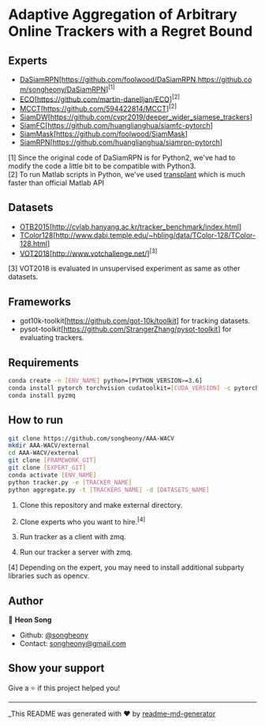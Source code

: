 # Adaptive Aggregation of Arbitrary Online Trackers with a Regret Bound

## Experts

* [DaSiamRPN](https://arxiv.org/abs/1808.06048)[<https://github.com/foolwood/DaSiamRPN>,<https://github.com/songheony/DaSiamRPN>]<sup>[1]</sup>
* [ECO](https://arxiv.org/abs/1611.09224)[<https://github.com/martin-danelljan/ECO>]<sup>[2]</sup>
* [MCCT](http://openaccess.thecvf.com/content_cvpr_2018/papers/Wang_Multi-Cue_Correlation_Filters_CVPR_2018_paper.pdf)[<https://github.com/594422814/MCCT>]<sup>[2]</sup>
* [SiamDW](https://arxiv.org/abs/1901.01660)[<https://github.com/cvpr2019/deeper_wider_siamese_trackers>]
* [SiamFC](https://arxiv.org/abs/1606.09549)[<https://github.com/huanglianghua/siamfc-pytorch>]
* [SiamMask](https://arxiv.org/abs/1812.05050)[<https://github.com/foolwood/SiamMask>]
* [SiamRPN](http://openaccess.thecvf.com/content_cvpr_2018/papers/Li_High_Performance_Visual_CVPR_2018_paper.pdf)[<https://github.com/huanglianghua/siamrpn-pytorch>]

[1] Since the original code of DaSiamRPN is for Python2, we've had to modify the code a little bit to be compatible with Python3.  
[2] To run Matlab scripts in Python, we've used [transplant](https://github.com/bastibe/transplant) which is much faster than official Matlab API

## Datasets

* [OTB2015](https://ieeexplore.ieee.org/document/7001050)[<http://cvlab.hanyang.ac.kr/tracker_benchmark/index.html>]
* [TColor128](https://ieeexplore.ieee.org/document/7277070)[<http://www.dabi.temple.edu/~hbling/data/TColor-128/TColor-128.html>]
* [VOT2018](https://link.springer.com/chapter/10.1007/978-3-030-11009-3_1)[<http://www.votchallenge.net/>]<sup>[3]</sup>

[3] VOT2018 is evaluated in unsupervised experiment as same as other datasets.

## Frameworks

* got10k-toolkit[<https://github.com/got-10k/toolkit>] for tracking datasets.
* pysot-toolkit[<https://github.com/StrangerZhang/pysot-toolkit>] for evaluating trackers.

## Requirements

```sh
conda create -n [ENV_NAME] python=[PYTHON_VERSION>=3.6]
conda install pytorch torchvision cudatoolkit=[CUDA_VERSION] -c pytorch
conda install pyzmq
```

## How to run

```sh
git clone https://github.com/songheony/AAA-WACV
mkdir AAA-WACV/external
cd AAA-WACV/external
git clone [FRAMEWORK_GIT]
git clone [EXPERT_GIT]
conda activate [ENV_NAME]
python tracker.py -e [TRACKER_NAME]
python aggregate.py -t [TRACKERS_NAME] -d [DATASETS_NAME]
```

1. Clone this repository and make external directory.

2. Clone experts who you want to hire.<sup>[4]</sup>

3. Run tracker as a client with zmq.

4. Run our tracker a server with zmq.

[4] Depending on the expert, you may need to install additional subparty libraries such as opencv.

## Author

👤 **Heon Song**

* Github: [@songheony](https://github.com/songheony)
* Contact: songheony@gmail.com

## Show your support

Give a ⭐️ if this project helped you!

***
_This README was generated with ❤️ by [readme-md-generator](https://github.com/kefranabg/readme-md-generator)
